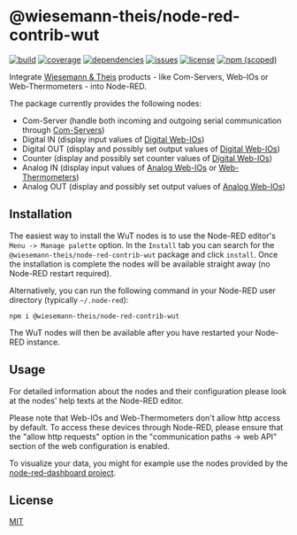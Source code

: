 # @wiesemann-theis/node-red-contrib-wut

[![build](https://travis-ci.com/wiesemann-theis/node-red-contrib-wut.svg?branch=master)](https://travis-ci.com/wiesemann-theis/node-red-contrib-wut)
[![coverage](https://coveralls.io/repos/github/wiesemann-theis/node-red-contrib-wut/badge.svg?branch=master)](https://coveralls.io/github/wiesemann-theis/node-red-contrib-wut?branch=master)
[![dependencies](https://img.shields.io/david/wiesemann-theis/node-red-contrib-wut)](package.json)
[![issues](https://img.shields.io/github/issues/wiesemann-theis/node-red-contrib-wut)](https://github.com/wiesemann-theis/node-red-contrib-wut/issues)
[![license](https://img.shields.io/github/license/wiesemann-theis/node-red-contrib-wut?color=blue)](LICENSE)
[![npm (scoped)](https://img.shields.io/npm/v/@wiesemann-theis/node-red-contrib-wut)](https://www.npmjs.com/package/@wiesemann-theis/node-red-contrib-wut)

Integrate [Wiesemann & Theis](https://www.wut.de/) products - like Com-Servers, Web-IOs or Web-Thermometers - into Node-RED.

The package currently provides the following nodes:

- Com-Server (handle both incoming and outgoing serial communication through [Com-Servers](https://www.wut.de/e-58665-ww-daus-000.php))
- Digital IN (display input values of [Digital Web-IOs](https://www.wut.de/e-50www-10-inus-000.php))
- Digital OUT (display and possibly set output values of [Digital Web-IOs](https://www.wut.de/e-50www-10-inus-000.php))
- Counter (display and possibly set counter values of [Digital Web-IOs](https://www.wut.de/e-50www-10-inus-000.php))
- Analog IN (display input values of [Analog Web-IOs](https://www.wut.de/e-5764w-10-inus-000.php) or [Web-Thermometers](https://www.wut.de/e-5760w-10-inus-000.php))
- Analog OUT (display and possibly set output values of [Analog Web-IOs](https://www.wut.de/e-5764w-10-inus-000.php))

## Installation

The easiest way to install the WuT nodes is to use the Node-RED editor's `Menu -> Manage palette` option.
In the `Install` tab you can search for the `@wiesemann-theis/node-red-contrib-wut` package and click `install`.
Once the installation is complete the nodes will be available straight away (no Node-RED restart required).

Alternatively, you can run the following command in your Node-RED user directory (typically `~/.node-red`):

    npm i @wiesemann-theis/node-red-contrib-wut

The WuT nodes will then be available after you have restarted your Node-RED instance.

## Usage

For detailed information about the nodes and their configuration please look at the nodes' help texts at the Node-RED editor.

Please note that Web-IOs and Web-Thermometers don't allow http access by default.
To access these devices through Node-RED, please ensure that the "allow http requests" option in the "communication paths -> web API" section of the web configuration is enabled.

To visualize your data, you might for example use the nodes provided by the [node-red-dashboard project](https://flows.nodered.org/node/node-red-dashboard).

## License

[MIT](LICENSE)
